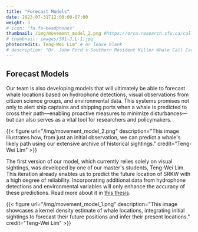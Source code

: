 ```yaml
---
title: "Forecast Models"
date: 2023-07-31T12:00:00-07:00
weight: 3
# icon: "fa fa-headphones"
thumbnail: /img/movement_model_2.png #https://orca.research.sfu.ca/call-library/home-media/S01-J,L-1.jpg
# thumbnail: images/S01-J,L-1.jpg
photocredits: Teng-Wei Lim" # or leave blank
# description: "Dr. John Ford's Southern Resident Killer Whale Call Catalogue"
---
```


## Forecast Models

Our team is also developing models that will ultimately be able to forecast whale locations based on hydrophone detections, visual observations from citizen science groups, and environmental data. This systems promises not only to alert ship captains and shipping ports when a whale is predicted to cross their path—enabling proactive measures to minimize disturbances—but can also serves as a vital tool for researchers and policymakers. 


{{< figure url="/img/movement_model_2.png" description="This image illustrates how, from just an initial observation, we can predict a whale's likely path using our extensive archive of historical sightings." credit="Teng-Wei Lim" >}}

The first version of our model, which currently relies solely on visual sightings, was developed by one of our master's students, Teng-Wei Lim. This iteration already enables us to predict the future location of SRKW with a high degree of reliability. Incorporating additional data from hydrophone detections and environmental variables will only enhance the accuracy of these predictions. Read more about it in [this thesis](https://theses.lib.sfu.ca/file/thesis/7791).

{{< figure url="/img/movement_model_1.png" description="This image showcases a kernel density estimate of whale locations, integrating initial sightings to forecast their future positions and infer their present locations." credit="Teng-Wei Lim" >}}


